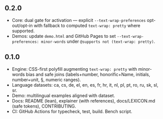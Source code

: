 ## 0.2.0

- Core: dual gate for activation — explicit `--text-wrap-preferences` opt-out/opt-in with fallback to computed `text-wrap: pretty` where supported.
- Demos: update `demo.html` and GitHub Pages to set `--text-wrap-preferences: minor-words` under `@supports not (text-wrap: pretty)`.

## 0.1.0

- Engine: CSS-first polyfill augmenting `text-wrap: pretty` with minor-words bias and safe joins (labels+number, honorific+Name, initials, number+unit, §, numeric ranges).
- Language datasets: ca, cs, de, el, en, es, fr, hr, it, nl, pl, pt, ro, ru, sk, sl, sr.
- Demo: multilingual examples aligned with dataset.
- Docs: README (lean), explainer (with references), docs/LEXICON.md (safe tokens), CONTRIBUTING.
- CI: GitHub Actions for typecheck, test, build. Bench script.
